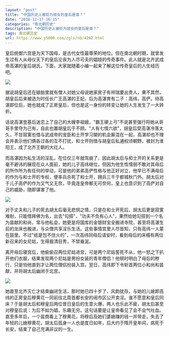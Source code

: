 ```yaml
---
layout: "post"
title: "中国历史上被贬为妓女的皇后是谁？"
date: "2018-12-17 16:15"
categories: "南北朝历史"
description: "中国历史上被贬为妓女的皇后是谁？"
tags: 南北朝历史
url: https://www.y5000.com/zgls/nb/4292.html
---
```






皇后统御六宫是为天下国母，是古代女性最尊荣的地位。但在南北朝时期，就曾发生过有人从母仪天下的皇后沦丧为人尽可夫的娼妓的传奇事件。此人就是北齐武成帝高湛的皇后胡氏，下面，大家就随着小编一起来了解这位传奇皇后的人生经历吧。

![](https://img.y5000.com/uploads/allimg/161101/132K42402-0.jpg)

据说胡皇后还在娘胎里就有僧人对她父母说她家房子有祥瑞要出贵人，果不其然，胡皇后后来被选为时任长广王高湛的王妃，后为高湛育有二子：高纬，高俨。待高湛即位后，她也就成了正房皇后，但也是这一身份的转变让她的人生发生了一大转折。

话说高湛登基后迷恋上了自己的大嫂李祖娥，"霸王硬上弓"不说甚至强行将她从哥哥手里夺为己有，自此也置胡皇后于不顾。"人有七情六欲"，胡皇后受高湛冷落太久，不甘寂寞也借与武成帝的宠臣和士开学习槊的机会厮混在一起，高湛却也不理会并表示他们俩各过各的互不打扰，和士开则借与胡皇后私通权顷朝野，被封为淮阳王，成了北齐王朝的大红人。

而高湛因为私生活的淫乱，在位仅三年就驾崩了，因此胡太后与和士开的关系更是毫不避讳的展现在众人面前，她的儿子高纬继位，但因为他生性懦弱不敢对其母后的所作所为有任何的举动，可是他的弟弟高俨性格与他正好对立，他早已不满母后的作为与和士开的专权，便率兵杀死了和士开，拥兵三千于都城秋门外。胡太后对于儿子高俨的作为又气又无奈，毕竟连皇帝都无可奈何，皇上也意识到了高俨对自己的威胁，随即谋害了他。

![](https://img.y5000.com/uploads/allimg/161101/132K4B43-1.jpg)

对于丈夫和儿子的死去胡太后毫无悲悯之情，只是在和士开死后，胡太后更是寂寞难耐，只能借拜佛为名，出去"勾搭"，"功夫不负有心人"，果然给她勾搭到一个名为昙献的和尚，常与他私会，她更是将国库的金银财宝全搬进寺院，甚至将高湛生前的龙床也搬进，与众僧共享淫乐生活。这些事情宫里人尽皆知，只有高纬一人蒙在鼓里。不过"纸是包不住火的"，一次高纬同母后请安时，看到母后的床榻有两位新召来的女尼姑，生得眉清目秀，不禁垂涎。

离开母后寝宫后，他偷偷召两位尼姑进宫，可是两个尼姑誓死不从，他一怒之下扒开他们衣服，结果发现两个尼姑是男扮女装的青年僧侣！他顿时明白了母后的秽行，只是怕他直到才让两位僧侣扮装入宫。翌日，高纬即下令斩首两位小和尚和昙献，并将胡太后幽闭于北宫。

![](https://img.y5000.com/uploads/allimg/161101/132K4M22-2.jpg)

她直至北齐灭亡才结束幽闭生活，那时她已四十岁了，风韵犹存，与她的儿媳即高纬的正房皇后穆黄花一同前往北周首都长安的闹市区公开卖淫。谁不愿意和皇后同床？于是胡太后和穆皇后两位昔日皇后的生意火爆，两人也乐此不疲，胡太后甚至对穆皇后说：为后不如为娼，乐趣无穷。这句话要是让皇帝看见了会不会气吐血。直至多年后，一个盐商看上了穆黄花，将穆后及她们婆媳赚的钱一并带走，失去了年轻的儿媳穆黄花，胡太后孤身一人也是度日如年，后大约于隋开皇年间，病死于长安，结束了自己充满非议的一生。
